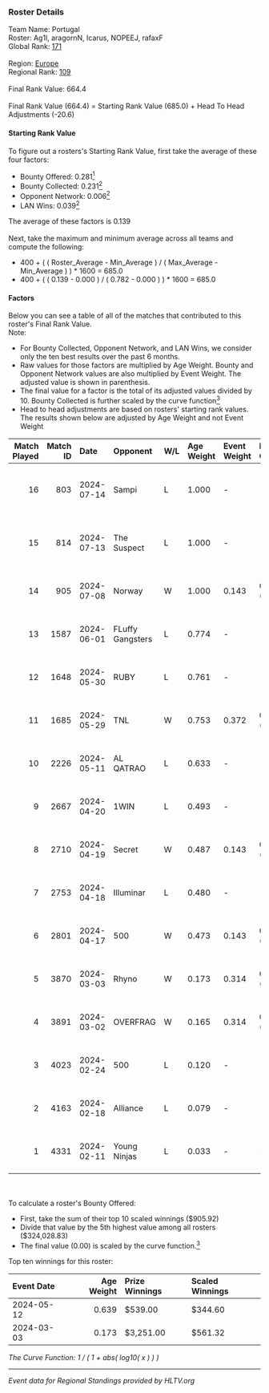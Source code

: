 ### Roster Details<br />
Team Name: Portugal<br />
Roster: Ag1l, aragornN, Icarus, NOPEEJ, rafaxF<br />
Global Rank: [171](../standings_global.md)<br />
<br />
Region: [Europe]( ../standings_europe.md)<br />
Regional Rank: [109]( ../standings_europe.md)<br />
<br />
Final Rank Value:  664.4<br />
<br />
Final Rank Value (664.4) = Starting Rank Value (685.0) + Head To Head Adjustments (-20.6)<br />

#### Starting Rank Value<br />
To figure out a rosters's Starting Rank Value, first take the average of these four factors:<br />
- Bounty Offered: 0.281[<sup>1</sup>](#table2)
- Bounty Collected: 0.231[<sup>2</sup>](#table1)
- Opponent Network: 0.006[<sup>2</sup>](#table1)
- LAN Wins: 0.039[<sup>2</sup>](#table1)

The average of these factors is 0.139<br />
<br />
Next, take the maximum and minimum average across all teams and compute the following:<br />
- 400 + ( ( Roster_Average - Min_Average ) / ( Max_Average - Min_Average ) ) * 1600 = 685.0
- 400 + ( ( 0.139 - 0.000 ) / ( 0.782 - 0.000 ) ) * 1600 = 685.0


#### Factors<br />
Below you can see a table of all of the matches that contributed to this roster's Final Rank Value.<br />
Note:<br />

- For Bounty Collected, Opponent Network, and LAN Wins, we consider only the ten best results over the past 6 months.
- Raw values for those factors are multiplied by Age Weight. Bounty and Opponent Network values are also multiplied by Event Weight. The adjusted value is shown in parenthesis.
- The final value for a factor is the total of its adjusted values divided by 10. Bounty Collected is further scaled by the curve function[<sup>3</sup>](#curveFunction)
- Head to head adjustments are based on rosters' starting rank values. The results shown below are adjusted by Age Weight and not Event Weight
<span id="table1"></span><br />


| Match Played | Match ID | Date       | Opponent         | W/L | Age Weight | Event Weight | Bounty Collected | Opponent Network | LAN Wins  | H2H Adj. | Roster                                 |
| -: | -: | :- | :- | :- | :- | :- | :- | :- | :- | -: | :- |
|           16 |      803 | 2024-07-14 | Sampi            | L   | 1.000      | -            | -                | -                | -         |    -6.70 | Ag1l, aragornN, Icarus, NOPEEJ, rafaxF |
|           15 |      814 | 2024-07-13 | The Suspect      | L   | 1.000      | -            | -                | -                | -         |    -9.08 | Ag1l, aragornN, Icarus, NOPEEJ, rafaxF |
|           14 |      905 | 2024-07-08 | Norway           | W   | 1.000      | 0.143        | 0.006 (0.001)    | 0.107 (0.015)    | 0 (0.000) |    16.30 | Ag1l, aragornN, NOPEEJ, pr, rafaxF     |
|           13 |     1587 | 2024-06-01 | FLuffy Gangsters | L   | 0.774      | -            | -                | -                | -         |   -15.62 | Ag1l, aragornN, P3R3IIRA, pr, rafaxF   |
|           12 |     1648 | 2024-05-30 | RUBY             | L   | 0.761      | -            | -                | -                | -         |    -4.64 | Ag1l, aragornN, P3R3IIRA, pr, rafaxF   |
|           11 |     1685 | 2024-05-29 | TNL              | W   | 0.753      | 0.372        | 0.000 (0.000)    | 0.039 (0.011)    | 0 (0.000) |     6.38 | Ag1l, aragornN, P3R3IIRA, pr, rafaxF   |
|           10 |     2226 | 2024-05-11 | AL QATRAO        | L   | 0.633      | -            | -                | -                | -         |    -9.92 | Ag1l, aragornN, fox, pr, rafaxF        |
|            9 |     2667 | 2024-04-20 | 1WIN             | L   | 0.493      | -            | -                | -                | -         |    -3.05 | Ag1l, aragornN, P3R3IIRA, pr, rafaxF   |
|            8 |     2710 | 2024-04-19 | Secret           | W   | 0.487      | 0.143        | 0.000 (0.000)    | 0.058 (0.004)    | 0 (0.000) |     4.91 | Ag1l, aragornN, P3R3IIRA, pr, rafaxF   |
|            7 |     2753 | 2024-04-18 | Illuminar        | L   | 0.480      | -            | -                | -                | -         |   -10.86 | Ag1l, aragornN, P3R3IIRA, pr, rafaxF   |
|            6 |     2801 | 2024-04-17 | 500              | W   | 0.473      | 0.143        | 0.001 (0.000)    | 0.097 (0.007)    | 0 (0.000) |     8.65 | Ag1l, aragornN, P3R3IIRA, pr, rafaxF   |
|            5 |     3870 | 2024-03-03 | Rhyno            | W   | 0.173      | 0.314        | 0.071 (0.004)    | 0.404 (0.022)    | 1 (0.173) |     4.51 | Ag1l, aragornN, NOPEEJ, pr, rafaxF     |
|            4 |     3891 | 2024-03-02 | OVERFRAG         | W   | 0.165      | 0.314        | 0.000 (0.000)    | 0.000 (0.000)    | 1 (0.165) |     1.48 | Ag1l, aragornN, NOPEEJ, pr, rafaxF     |
|            3 |     4023 | 2024-02-24 | 500              | L   | 0.120      | -            | -                | -                | -         |    -1.79 | Ag1l, aragornN, NOPEEJ, pr, rafaxF     |
|            2 |     4163 | 2024-02-18 | Alliance         | L   | 0.079      | -            | -                | -                | -         |    -0.70 | Ag1l, aragornN, NOPEEJ, pr, rafaxF     |
|            1 |     4331 | 2024-02-11 | Young Ninjas     | L   | 0.033      | -            | -                | -                | -         |    -0.43 | Ag1l, aragornN, NOPEEJ, pr, rafaxF     |

<br />
<span id="table2"></span><br />
To calculate a roster's Bounty Offered:<br />

- First, take the sum of their top 10 scaled winnings ($905.92)
- Divide that value by the 5th highest value among all rosters ($324,028.83)
- The final value (0.00) is scaled by the curve function.[<sup>3</sup>](#curveFunction)

Top ten winnings for this roster:<br />

| Event Date | Age Weight | Prize Winnings | Scaled Winnings |
| :- | -: | :- | :- |
| 2024-05-12 |      0.639 | $539.00        | $344.60         |
| 2024-03-03 |      0.173 | $3,251.00      | $561.32         |


<span id="curveFunction"></span>_The Curve Function: 1 / ( 1 + abs( log10( x ) ) )_<br />

---
_Event data for Regional Standings provided by HLTV.org_<br />
